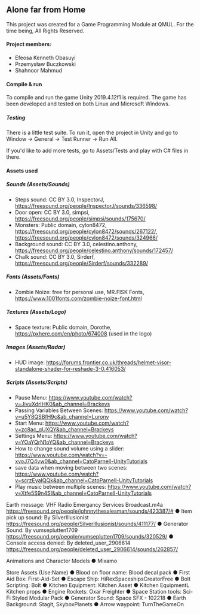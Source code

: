 ## Alone far from Home

This project was created for a Game Programming Module at QMUL. For the time being, All Rights Reserved.

#### Project members:
* Efeosa Kenneth Obasuyi
* Przemysław Buczkowski
* Shahnoor Mahmud

#### Compile & run

To compile and run the game Unity 2019.4.12f1 is required. The game has been developed and tested on both Linux and Microsoft Windows.

##### Testing

There is a little test suite. To run it, open the project in Unity and go to Window -> General -> Test Runner -> Run All.

If you'd like to add more tests, go to Assets/Tests and play with C# files in there.

#### Assets used

##### Sounds (Assets/Sounds)
* Steps sound: CC BY 3.0, InspectorJ, https://freesound.org/people/InspectorJ/sounds/336598/
* Door open: CC BY 3.0, simpsi, https://freesound.org/people/simpsi/sounds/175670/
* Monsters: Public domain, cylon8472, https://freesound.org/people/cylon8472/sounds/267122/,
                                    https://freesound.org/people/cylon8472/sounds/324966/
* Background sound: CC BY 3.0, celestino.anthony, https://freesound.org/people/celestino.anthony/sounds/172457/
* Chalk sound: CC BY 3.0, Sirderf, https://freesound.org/people/Sirderf/sounds/332289/

##### Fonts (Assets/Fonts)
* Zombie Noize: free for personal use, MR.FISK Fonts, https://www.1001fonts.com/zombie-noize-font.html

##### Textures (Assets/Logo)
* Space texture: Public domain, Dorothe, https://pxhere.com/en/photo/674008 (used in the logo)

##### Images (Assets/Radar)
* HUD image: https://forums.frontier.co.uk/threads/helmet-visor-standalone-shader-for-reshade-3-0.416053/

##### Scripts (Assets/Scripts)
* Pause Menu: https://www.youtube.com/watch?v=JivuXdrIHK0&ab_channel=Brackeys
* Passing Variables Between Scenes: https://www.youtube.com/watch?v=u5Y8QSBfH9c&ab_channel=Lurony
* Start Menu: https://www.youtube.com/watch?v=zc8ac_qUXQY&ab_channel=Brackeys
* Settings Menu: https://www.youtube.com/watch?v=YOaYQrN1oYQ&ab_channel=Brackeys
* How to change sound volume using a slider: https://www.youtube.com/watch?v=-xvoJ7Q4vw0&ab_channel=CatoParnell-UnityTutorials
* save data when moving between two scenes: https://www.youtube.com/watch?v=scrzEyaIQQk&ab_channel=CatoParnell-UnityTutorials
* Play music between multiple scenes: https://www.youtube.com/watch?v=Xtfe5S9n4SI&ab_channel=CatoParnell-UnityTutorials

Earth message: VHF Radio Emergancy Services Broadcast.m4a
https://freesound.org/people/johnnythesalesman/sounds/423387/#
● Item pick up sound: By SilverIllusionist
https://freesound.org/people/SilverIllusionist/sounds/411177/
● Generator Sound: By vumseplutten1709
https://freesound.org/people/vumseplutten1709/sounds/320529/
● Console access denied: By deleted_user_2906614
https://freesound.org/people/deleted_user_2906614/sounds/262857/


Animations and Character Models
● Mixamo

Store Assets (Use:Name)
● Blood on floor name: Blood decal pack
● First Aid Box: First-Aid-Set
● Escape Ship: HiRexSpaceshipsCreatorFree
● Bolt Scripting: Bolt
● Kitchen Equipment: Kitchen Asset
● Kitchen EquipmentL Kitchen props
● Engine Rockets: Oxar Freighter
● Space Station tools: Sci-Fi Styled Modular Pack
● Generator Sound: Space SFX - 102218
● Earth Background: Stagit, SkyboxPlanets
● Arrow waypoint: TurnTheGameOn




